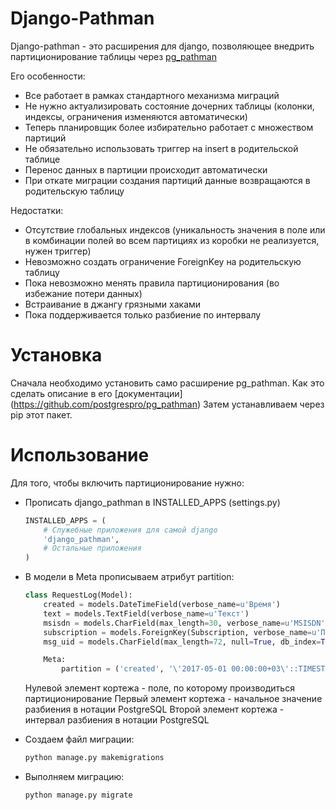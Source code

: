 # Django-Pathman

Django-pathman - это расширения для django, позволяющее внедрить партиционирование таблицы через [pg_pathman](https://postgrespro.ru/docs/postgrespro/9.6/pg-pathman)

Его особенности:

- Все работает в рамках стандартного механизма миграций
- Не нужно актуализировать состояние дочерних таблицы (колонки, индексы, ограничения изменяются автоматически)
- Теперь планировщик более избирательно работает с множеством партиций
- Не обязательно использовать триггер на insert в родительской таблице
- Перенос данных в партиции происходит автоматически
- При откате миграции создания партиций данные возвращаются в родительскую таблицу

Недостатки:

- Отсутствие глобальных индексов (уникальность значения в поле или в комбинации полей во всем партициях из коробки не реализуется, нужен триггер)
- Невозможно создать ограничение ForeignKey на родительскую таблицу
- Пока невозможно менять правила партиционирования (во избежание потери данных)
- Встраивание в джангу грязными хаками
- Пока поддерживается только разбиение по интервалу

# Установка

Сначала необходимо установить само расширение pg_pathman. Как это сделать описание в его [документации] (https://github.com/postgrespro/pg_pathman)
Затем устанавливаем через pip этот пакет.

# Использование

Для того, чтобы включить партиционирование нужно:

- Прописать django_pathman в INSTALLED_APPS (settings.py)
  ```python
  INSTALLED_APPS = (
      # Служебные приложения для самой django
      'django_pathman',
      # Остальные приложения
  )
  ```
- В модели в Meta прописываем атрибут partition:
  ```python
  class RequestLog(Model):
      created = models.DateTimeField(verbose_name=u'Время')
      text = models.TextField(verbose_name=u'Текст')
      msisdn = models.CharField(max_length=30, verbose_name=u'MSISDN', db_index=True)
      subscription = models.ForeignKey(Subscription, verbose_name=u'Подписка', null=True)
      msg_uid = models.CharField(max_length=72, null=True, db_index=True, unique=True)

      Meta:
          partition = ('created', '\'2017-05-01 00:00:00+03\'::TIMESTAMP WITH TIME ZONE', 'INTERVAL \'1 month\'')
  ```
  Нулевой элемент кортежа - поле, по которому производиться партиционирование
  Первый элемент кортежа - начальное значение разбиения в нотации PostgreSQL
  Второй элемент кортежа - интервал разбиения в нотации PostgreSQL

- Создаем файл миграции:
  ```sh
  python manage.py makemigrations
  ```

- Выполняем миграцию:
  ```sh
  python manage.py migrate
  ```